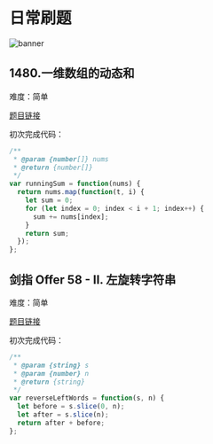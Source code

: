 # 日常刷题

![banner](/img/leecode/leecode.png)

## 1480.一维数组的动态和

难度：简单

[题目链接](https://leetcode-cn.com/problems/running-sum-of-1d-array/)

初次完成代码：

```js
/**
 * @param {number[]} nums
 * @return {number[]}
 */
var runningSum = function(nums) {
  return nums.map(function(t, i) {
    let sum = 0;
    for (let index = 0; index < i + 1; index++) {
      sum += nums[index];
    }
    return sum;
  });
};
```

## 剑指 Offer 58 - II. 左旋转字符串

难度：简单

[题目链接](https://leetcode-cn.com/problems/zuo-xuan-zhuan-zi-fu-chuan-lcof/)

初次完成代码：

```js
/**
 * @param {string} s
 * @param {number} n
 * @return {string}
 */
var reverseLeftWords = function(s, n) {
  let before = s.slice(0, n);
  let after = s.slice(n);
  return after + before;
};
```
